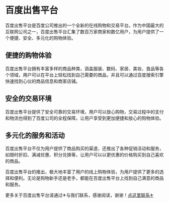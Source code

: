 # 百度出售平台

百度出售平台是百度公司推出的一个全新的在线购物和交易平台。作为中国最大的互联网公司之一，百度出售平台汇集了数百万家商家和数亿用户，为用户提供了一个便捷、安全、多元化的购物体验。

## 便捷的购物体验

百度出售平台拥有丰富多样的商品种类，涵盖服装、数码、家居、美妆、食品等各个领域，用户可以在平台上轻松找到自己需要的商品，并且可以通过百度搜索引擎快速找到心仪的商品信息和商家店铺。

## 安全的交易环境

百度出售平台提供了安全可靠的交易环境，用户可以放心购物，交易过程中的支付和物流也得到了百度公司的全程保障，让用户享受到更加便捷和放心的购物体验。

## 多元化的服务和活动

百度出售平台不仅为用户提供了商品购买的渠道，还推出了各种促销活动和服务，如限时折扣、满减优惠、积分兑换等，让用户可以以更优惠的价格购买到自己喜欢的商品。

百度出售平台的推出，极大地丰富了用户的线上购物体验，为用户提供了更多的选择和便利。无论是购物新手还是老手，都能在百度出售平台上找到自己满意的商品和服务。

更多关于百度出售平台请通过✈与我们联系，感谢阅读，谢谢！[点这里联系✈](https://b.k02.cc)